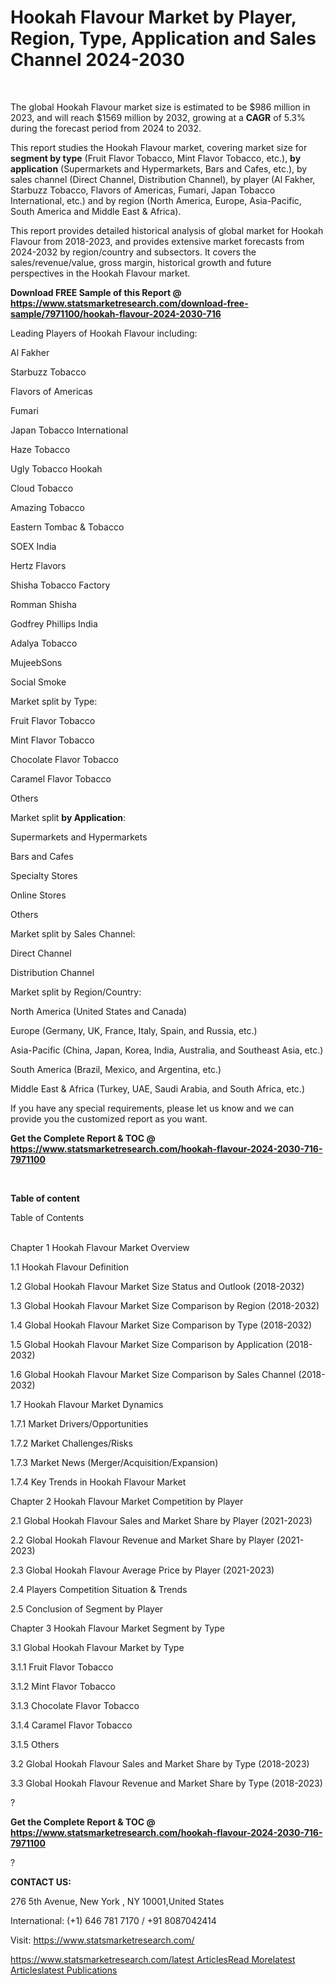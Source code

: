 <h1>Hookah Flavour Market by Player, Region, Type, Application and Sales Channel 2024-2030</h1><br/><p>The global Hookah Flavour market size is estimated to be $986 million in 2023, and will reach $1569 million by 2032, growing at a <strong>CAGR</strong> of 5.3% during the forecast period from 2024 to 2032.</p>
 
 
 
 <p>This report studies the Hookah Flavour market, covering market size for <strong>segment by type</strong> (Fruit Flavor Tobacco, Mint Flavor Tobacco, etc.), <strong>by application</strong> (Supermarkets and Hypermarkets, Bars and Cafes, etc.), by sales channel (Direct Channel, Distribution Channel), by player (Al Fakher, Starbuzz Tobacco, Flavors of Americas, Fumari, Japan Tobacco International, etc.) and by region (North America, Europe, Asia-Pacific, South America and Middle East & Africa).</p>
 
 
 
 <p>This report provides detailed historical analysis of global market for Hookah Flavour from 2018-2023, and provides extensive market forecasts from 2024-2032 by region/country and subsectors. It covers the sales/revenue/value, gross margin, historical growth and future perspectives in the Hookah Flavour market.</p>
 
 
 
 <p><strong>Download FREE Sample of this Report @ <a href="https://www.statsmarketresearch.com/download-free-sample/7971100/hookah-flavour-2024-2030-716">https://www.statsmarketresearch.com/download-free-sample/7971100/hookah-flavour-2024-2030-716</a></strong></p>
 
 
 
 <p>Leading Players of Hookah Flavour including:</p>
 
 
 
 <p>Al Fakher</p>
 
 
 
 <p>Starbuzz Tobacco</p>
 
 
 
 <p>Flavors of Americas</p>
 
 
 
 <p>Fumari</p>
 
 
 
 <p>Japan Tobacco International</p>
 
 
 
 <p>Haze Tobacco</p>
 
 
 
 <p>Ugly Tobacco Hookah</p>
 
 
 
 <p>Cloud Tobacco</p>
 
 
 
 <p>Amazing Tobacco</p>
 
 
 
 <p>Eastern Tombac & Tobacco</p>
 
 
 
 <p>SOEX India</p>
 
 
 
 <p>Hertz Flavors</p>
 
 
 
 <p>Shisha Tobacco Factory</p>
 
 
 
 <p>Romman Shisha</p>
 
 
 
 <p>Godfrey Phillips India</p>
 
 
 
 <p>Adalya Tobacco</p>
 
 
 
 <p>MujeebSons</p>
 
 
 
 <p>Social Smoke</p>
 
 
 
 <p>Market split by Type:</p>
 
 
 
 <p>Fruit Flavor Tobacco</p>
 
 
 
 <p>Mint Flavor Tobacco</p>
 
 
 
 <p>Chocolate Flavor Tobacco</p>
 
 
 
 <p>Caramel Flavor Tobacco</p>
 
 
 
 <p>Others</p>
 
 
 
 <p>Market split <strong>by Application</strong>:</p>
 
 
 
 <p>Supermarkets and Hypermarkets</p>
 
 
 
 <p>Bars and Cafes</p>
 
 
 
 <p>Specialty Stores</p>
 
 
 
 <p>Online Stores</p>
 
 
 
 <p>Others</p>
 
 
 
 <p>Market split by Sales Channel:</p>
 
 
 
 <p>Direct Channel</p>
 
 
 
 <p>Distribution Channel</p>
 
 
 
 <p>Market split by Region/Country:</p>
 
 
 
 <p>North America (United States and Canada)</p>
 
 
 
 <p>Europe (Germany, UK, France, Italy, Spain, and Russia, etc.)</p>
 
 
 
 <p>Asia-Pacific (China, Japan, Korea, India, Australia, and Southeast Asia, etc.)</p>
 
 
 
 <p>South America (Brazil, Mexico, and Argentina, etc.)</p>
 
 
 
 <p>Middle East & Africa (Turkey, UAE, Saudi Arabia, and South Africa, etc.)</p>
 
 
 
 <p>If you have any special requirements, please let us know and we can provide you the customized report as you want.</p>
 
 
 
 <div><b>Get the Complete Report & TOC @ <a href="https://www.statsmarketresearch.com/hookah-flavour-2024-2030-716-7971100">https://www.statsmarketresearch.com/hookah-flavour-2024-2030-716-7971100</a></b></div>
 
 
 
 <p><br />
 
 <b>Table of content</b></p>
 
 
 
 <p>Table of Contents<br />
 
 <br />
 
 Chapter 1 Hookah Flavour Market Overview<br />
 
 1.1 Hookah Flavour Definition<br />
 
 1.2 Global Hookah Flavour Market Size Status and Outlook (2018-2032)<br />
 
 1.3 Global Hookah Flavour Market Size Comparison by Region (2018-2032)<br />
 
 1.4 Global Hookah Flavour Market Size Comparison by Type (2018-2032)<br />
 
 1.5 Global Hookah Flavour Market Size Comparison by Application (2018-2032)<br />
 
 1.6 Global Hookah Flavour Market Size Comparison by Sales Channel (2018-2032)<br />
 
 1.7 Hookah Flavour Market Dynamics<br />
 
 1.7.1 Market Drivers/Opportunities<br />
 
 1.7.2 Market Challenges/Risks<br />
 
 1.7.3 Market News (Merger/Acquisition/Expansion)<br />
 
 1.7.4 Key Trends in Hookah Flavour Market<br />
 
 Chapter 2 Hookah Flavour Market Competition by Player<br />
 
 2.1 Global Hookah Flavour Sales and Market Share by Player (2021-2023)<br />
 
 2.2 Global Hookah Flavour Revenue and Market Share by Player (2021-2023)<br />
 
 2.3 Global Hookah Flavour Average Price by Player (2021-2023)<br />
 
 2.4 Players Competition Situation & Trends<br />
 
 2.5 Conclusion of Segment by Player<br />
 
 Chapter 3 Hookah Flavour Market Segment by Type<br />
 
 3.1 Global Hookah Flavour Market by Type<br />
 
 3.1.1 Fruit Flavor Tobacco<br />
 
 3.1.2 Mint Flavor Tobacco<br />
 
 3.1.3 Chocolate Flavor Tobacco<br />
 
 3.1.4 Caramel Flavor Tobacco<br />
 
 3.1.5 Others<br />
 
 3.2 Global Hookah Flavour Sales and Market Share by Type (2018-2023)<br />
 
 3.3 Global Hookah Flavour Revenue and Market Share by Type (2018-2023)<br />
 
 ? </p>
 
 
 
 <div><b>Get the Complete Report & TOC @ <a href="https://www.statsmarketresearch.com/hookah-flavour-2024-2030-716-7971100">https://www.statsmarketresearch.com/hookah-flavour-2024-2030-716-7971100</a></b></div>
 
 
 
 <p>? </p>
 
 
 
 <p><b>CONTACT US:</b><br />
 
 276 5th Avenue, New York , NY 10001,United States<br />
 
 International: (+1) 646 781 7170 / +91 8087042414<br />
 
 Visit: <a href="https://www.statsmarketresearch.com/">https://www.statsmarketresearch.com/</a><br />
 
 <a href="https://gyeongbokgung.com">https://www.statsmarketresearch.com/</a><a href="https://hallyeomaritime.com">latest Articles</a><a href="https://jingwansa.com">Read More</a><a href="https://nguoiviet.jp/">latest Articles</a><a href="https://www.intelmarketresearch.com/">latest Publications</a></p>
